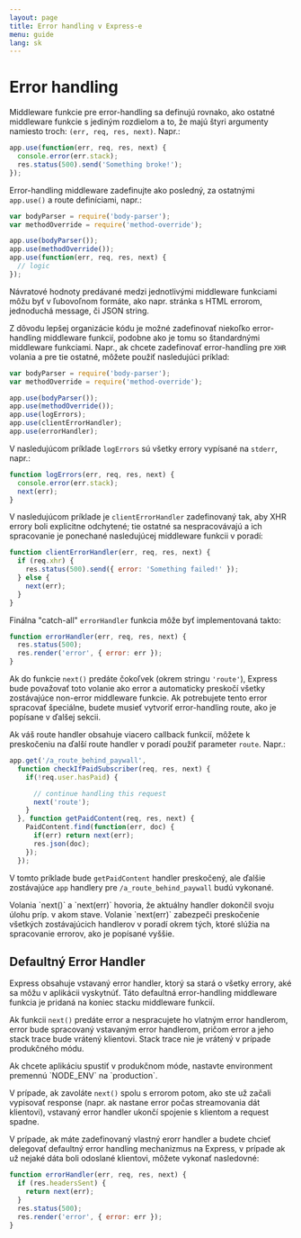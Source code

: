```yaml
---
layout: page
title: Error handling v Express-e
menu: guide
lang: sk
---
```

<!---
 Copyright (c) 2016 StrongLoop, IBM, and Express Contributors
 License: MIT
-->

# Error handling

Middleware funkcie pre error-handling sa definujú rovnako, ako ostatné middleware funkcie s jediným rozdielom a to, že majú štyri argumenty namiesto troch:
`(err, req, res, next)`. Napr.:

```js
app.use(function(err, req, res, next) {
  console.error(err.stack);
  res.status(500).send('Something broke!');
});
```

Error-handling middleware zadefinujte ako posledný, za ostatnými `app.use()` a route definíciami, napr.:

```js
var bodyParser = require('body-parser');
var methodOverride = require('method-override');

app.use(bodyParser());
app.use(methodOverride());
app.use(function(err, req, res, next) {
  // logic
});
```

Návratové hodnoty predávané medzi jednotlivými middleware funkciami môžu byť v ľubovoľnom formáte, ako napr. stránka s HTML errorom, jednoduchá message, či JSON string.

Z dôvodu lepšej organizácie kódu je možné zadefinovať niekoľko error-handling middleware funkcií, podobne ako je tomu so štandardnými middleware funkciami.
Napr., ak chcete zadefinovať error-handling pre `XHR` volania a pre tie ostatné, môžete použiť nasledujúci príklad:

```js
var bodyParser = require('body-parser');
var methodOverride = require('method-override');

app.use(bodyParser());
app.use(methodOverride());
app.use(logErrors);
app.use(clientErrorHandler);
app.use(errorHandler);
```

V nasledujúcom príklade `logErrors` sú všetky errory vypísané na `stderr`, napr.:

```js
function logErrors(err, req, res, next) {
  console.error(err.stack);
  next(err);
}
```

V nasledujúcom príklade je `clientErrorHandler` zadefinovaný tak, aby XHR errory boli explicitne odchytené; tie ostatné sa nespracovávajú a ich spracovanie je ponechané nasledujúcej middleware funkcii v poradí:

```js
function clientErrorHandler(err, req, res, next) {
  if (req.xhr) {
    res.status(500).send({ error: 'Something failed!' });
  } else {
    next(err);
  }
}
```

Finálna "catch-all" `errorHandler` funkcia môže byť implementovaná takto:

```js
function errorHandler(err, req, res, next) {
  res.status(500);
  res.render('error', { error: err });
}
```

Ak do funkcie `next()` predáte čokoľvek (okrem stringu `'route'`), Express bude považovať toto volanie ako error a automaticky preskočí všetky zostávajúce non-error middleware funkcie. Ak potrebujete tento error spracovať špeciálne, budete musieť vytvoriť error-handling route, ako je popísane v ďalšej sekcii.

Ak váš route handler obsahuje viacero callback funkcií, môžete k preskočeniu na ďalší route handler v poradí použiť parameter `route`.  Napr.:

```js
app.get('/a_route_behind_paywall',
  function checkIfPaidSubscriber(req, res, next) {
    if(!req.user.hasPaid) {

      // continue handling this request
      next('route');
    }
  }, function getPaidContent(req, res, next) {
    PaidContent.find(function(err, doc) {
      if(err) return next(err);
      res.json(doc);
    });
  });
```

V tomto príklade bude `getPaidContent` handler preskočený, ale ďalšie zostávajúce `app` handlery pre `/a_route_behind_paywall` budú vykonané.

<div class="doc-box doc-info" markdown="1">
Volania `next()` a `next(err)` hovoria, že aktuálny handler dokončil svoju úlohu príp. v akom stave. Volanie `next(err)` zabezpeči preskočenie všetkých zostávajúcich handlerov v poradí okrem tých, ktoré slúžia na spracovanie errorov, ako je popísané vyššie.
</div>

## Defaultný Error Handler

Express obsahuje vstavaný error handler, ktorý sa stará o všetky errory, aké sa môžu v aplikácii vyskytnúť. Táto defaultná error-handling middleware funkcia je pridaná na koniec stacku middleware funkcií.

Ak funkcii `next()` predáte error a nespracujete ho vlatným error handlerom, error bude spracovaný vstavaným error handlerom, pričom error a jeho stack trace bude vrátený klientovi. Stack trace nie je vrátený v prípade produkčného módu.

<div class="doc-box doc-info" markdown="1">
Ak chcete aplikáciu spustiť v produkčnom móde, nastavte environment premennú `NODE_ENV` na `production`.
</div>

V prípade, ak zavoláte `next()` spolu s errorom potom, ako ste už začali vypisovať response (napr. ak nastane error počas streamovania dát klientovi), vstavaný error handler ukončí spojenie s klientom a request spadne.

V prípade, ak máte zadefinovaný vlastný erorr handler a budete chcieť delegovať defaultný error handling mechanizmus na Express, v prípade ak už nejaké dáta boli odoslané klientovi, môžete vykonať nasledovné:

```js
function errorHandler(err, req, res, next) {
  if (res.headersSent) {
    return next(err);
  }
  res.status(500);
  res.render('error', { error: err });
}
```
